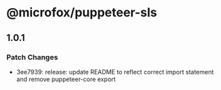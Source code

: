 # @microfox/puppeteer-sls

## 1.0.1

### Patch Changes

- 3ee7939: release: update README to reflect correct import statement and remove puppeteer-core export

